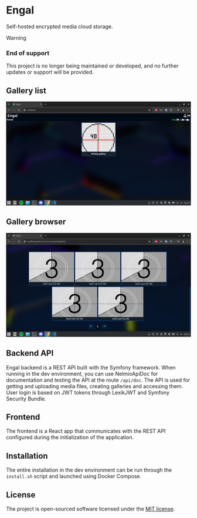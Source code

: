 # Engal
Self-hosted encrypted media cloud storage.

> [!WARNING]
> ### End of support
> This project is no longer being maintained or developed, and no further updates or support will be provided.

## Gallery list
![Gallery list](.github/images/gallery-list.png)

## Gallery browser
![Gallery browser](.github/images/browser.png)

## Backend API
Engal backend is a REST API built with the Symfony framework. When running in the dev environment, you can use NelmioApiDoc for documentation and testing the API at the route `/api/doc`. The API is used for getting and uploading media files, creating galleries and accessing them. User login is based on JWT tokens through LexikJWT and Symfony Security Bundle.

## Frontend
The frontend is a React app that communicates with the REST API configured during the initialization of the application.

## Installation
The entire installation in the dev environment can be run through the `install.sh` script and launched using Docker Compose.

## License
The project is open-sourced software licensed under the [MIT license](https://github.com/lukasbecvar/engal/blob/main/LICENSE).
